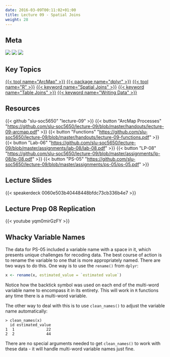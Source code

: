 ```yaml
---
date: 2016-03-09T00:11:02+01:00
title: Lecture 09 - Spatial Joins
weight: 28
---
```


## Meta
![](https://img.shields.io/badge/semester-spring%202018-orange.svg) 
![](https://img.shields.io/badge/release-updated-brightgreen.svg) 
[![](https://img.shields.io/badge/last%20update-2018--03--28-brightgreen.svg)](https://github.com/slu-soc5650/lecture-09/blob/master/NEWS_SITE.md)

## Key Topics
[{{< tool name="ArcMap" >}}](/topic-index/#a-d)
[{{< package name="dplyr" >}}](/topic-index/#q-t)
[{{< tool name="R" >}}](/topic-index/#q-t)
[{{< keyword name="Spatial Joins" >}}](/topic-index/#q-t)
[{{< keyword name="Table Joins" >}}](/topic-index/#q-t)
[{{< keyword name="Writing Data" >}}](/topic-index/#u-z)

## Resources

{{< github "slu-soc5650" "lecture-09" >}}
{{< button "ArcMap Processes" "https://github.com/slu-soc5650/lecture-09/blob/master/handouts/lecture-09-arcmap.pdf" >}}
{{< button "Functions" "https://github.com/slu-soc5650/lecture-09/blob/master/handouts/lecture-09-functions.pdf" >}}
{{< button "Lab-06" "https://github.com/slu-soc5650/lecture-09/blob/master/assignments/lab-08/lab-08.pdf" >}}
{{< button "LP-08" "https://github.com/slu-soc5650/lecture-09/blob/master/assignments/lp-08/lp-08.pdf" >}}
{{< button "PS-05" "https://github.com/slu-soc5650/lecture-09/blob/master/assignments/ps-05/ps-05.pdf" >}}

## Lecture Slides
<p> </p>
{{< speakerdeck 0060e503b40448448bfdc73cb336b4e7 >}}

## Lecture Prep 08 Replication
<p> </p>
{{< youtube yqm0mirGzFY >}}

## Whacky Variable Names
The data for PS-05 included a variable name with a space in it, which presents unique challenges for recoding data. The best course of action is to rename the variable to one that is more appropriately named. There are two ways to do this. One way is to use the `rename()` from `dplyr`:

```r
x <- rename(x, estimated_value = `estimated value`)
```

Notice how the backtick symbol was used on each end of the multi-word variable name to encompass it in its entirety. This will work in `R` functions any time there is a multi-word variable. 

The other way to deal with this is to use `clean_names()` to adjust the variable name automatically:

```
> clean_names(x)
  id estimated_value
1  1              22
2  2              44
```

There are no special arguments needed to get `clean_names()` to work with these data - it will handle multi-word variable names just fine.

